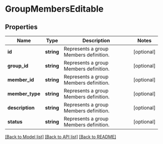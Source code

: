 # GroupMembersEditable

## Properties
Name | Type | Description | Notes
------------ | ------------- | ------------- | -------------
**id** | **string** | Represents a group Members definition. | [optional] 
**group_id** | **string** | Represents a group Members definition. | [optional] 
**member_id** | **string** | Represents a group Members definition. | [optional] 
**member_type** | **string** | Represents a group Members definition. | [optional] 
**description** | **string** | Represents a group Members definition. | [optional] 
**status** | **string** | Represents a group Members definition. | [optional] 

[[Back to Model list]](../README.md#documentation-for-models) [[Back to API list]](../README.md#documentation-for-api-endpoints) [[Back to README]](../README.md)


